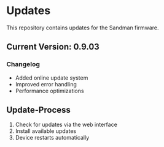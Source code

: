 # Updates

This repository contains updates for the Sandman firmware.

## Current Version: 0.9.03

### Changelog
- Added online update system
- Improved error handling
- Performance optimizations

## Update-Process
1. Check for updates via the web interface
2. Install available updates
3. Device restarts automatically
